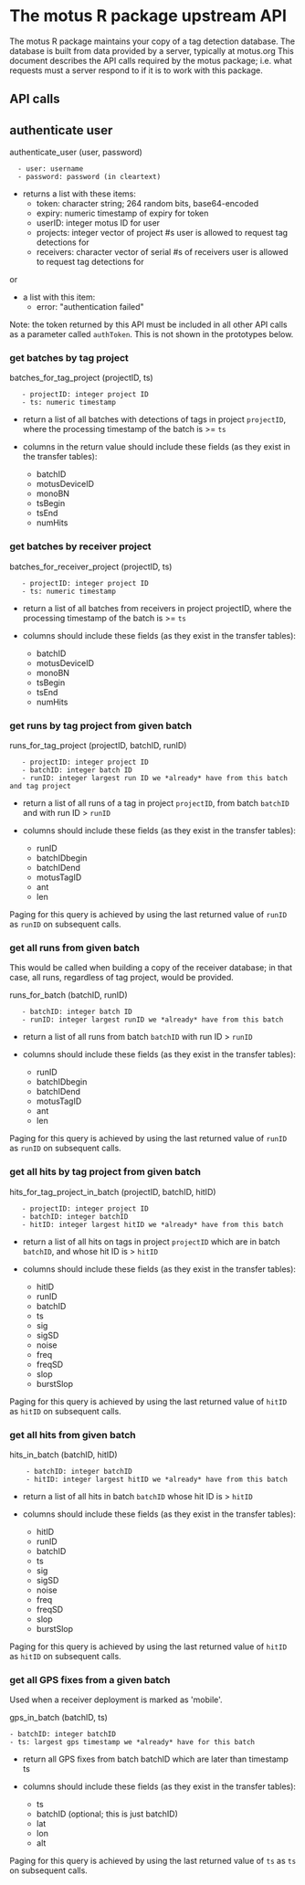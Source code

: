 # The motus R package upstream API #

The motus R package maintains your copy of a tag detection database.
The database is built from data provided by a server, typically at
motus.org This document describes the API calls required by the motus
package; i.e. what requests must a server respond to if it is to work
with this package.


## API calls ##

## authenticate user ##

   authenticate_user (user, password)

      - user: username
      - password: password (in cleartext)

   - returns a list with these items:
      - token: character string; 264 random bits, base64-encoded
      - expiry: numeric timestamp of expiry for token
      - userID: integer motus ID for user
      - projects: integer vector of project #s user is allowed to request tag detections for
      - receivers: character vector of serial #s of receivers user is allowed to request tag detections for

   or

   - a list with this item:
      - error: "authentication failed"

Note: the token returned by this API must be included in all other API
calls as a parameter called `authToken`.  This is not shown in the prototypes below.

### get batches by tag project ###

   batches_for_tag_project (projectID, ts)

       - projectID: integer project ID
       - ts: numeric timestamp

   - return a list of all batches with detections of tags in project `projectID`,
     where the processing timestamp of the batch is >= `ts`

   - columns in the return value should include these fields (as they exist in the transfer
     tables):
      - batchID
      - motusDeviceID
      - monoBN
      - tsBegin
      - tsEnd
      - numHits

### get batches by receiver project ###

   batches_for_receiver_project (projectID, ts)

       - projectID: integer project ID
       - ts: numeric timestamp

   - return a list of all batches from receivers in project projectID,
     where the processing timestamp of the batch is >= `ts`

   - columns should include these fields (as they exist in the transfer
     tables):
      - batchID
      - motusDeviceID
      - monoBN
      - tsBegin
      - tsEnd
      - numHits

### get runs by tag project from given batch ###

   runs_for_tag_project (projectID, batchID, runID)

       - projectID: integer project ID
       - batchID: integer batch ID
       - runID: integer largest run ID we *already* have from this batch and tag project

   - return a list of all runs of a tag in project `projectID`, from batch
     `batchID` and with run ID > `runID`

   - columns should include these fields (as they exist in the transfer
     tables):
      - runID
      - batchIDbegin
      - batchIDend
      - motusTagID
      - ant
      - len

Paging for this query is achieved by using the last returned value of `runID`
as `runID` on subsequent calls.

### get all runs from given batch ###

This would be called when building a copy of the receiver database; in
that case, all runs, regardless of tag project, would be provided.

   runs_for_batch (batchID, runID)

       - batchID: integer batch ID
       - runID: integer largest runID we *already* have from this batch

   - return a list of all runs from batch `batchID` with run ID > `runID`

   - columns should include these fields (as they exist in the transfer
     tables):
      - runID
      - batchIDbegin
      - batchIDend
      - motusTagID
      - ant
      - len

Paging for this query is achieved by using the last returned value of `runID`
as `runID` on subsequent calls.

### get all hits by tag project from given batch ###

   hits_for_tag_project_in_batch (projectID, batchID, hitID)

       - projectID: integer project ID
       - batchID: integer batchID
       - hitID: integer largest hitID we *already* have from this batch

   - return a list of all hits on tags in project `projectID` which are in batch `batchID`,
     and whose hit ID is > `hitID`

   - columns should include these fields (as they exist in the transfer
     tables):
      - hitID
      - runID
      - batchID
      - ts
      - sig
      - sigSD
      - noise
      - freq
      - freqSD
      - slop
      - burstSlop

Paging for this query is achieved by using the last returned value of `hitID`
as `hitID` on subsequent calls.

### get all hits from given batch ###

   hits_in_batch (batchID, hitID)

        - batchID: integer batchID
        - hitID: integer largest hitID we *already* have from this batch

   - return a list of all hits in batch `batchID` whose hit ID is > `hitID`

   - columns should include these fields (as they exist in the transfer
     tables):
      - hitID
      - runID
      - batchID
      - ts
      - sig
      - sigSD
      - noise
      - freq
      - freqSD
      - slop
      - burstSlop

Paging for this query is achieved by using the last returned value of `hitID`
as `hitID` on subsequent calls.

### get all GPS fixes from a given batch ###
  Used when a receiver deployment is marked as 'mobile'.

  gps_in_batch (batchID, ts)

    - batchID: integer batchID
    - ts: largest gps timestamp we *already* have for this batch

   - return all GPS fixes from batch batchID which are later than timestamp ts

   - columns should include these fields (as they exist in the transfer
     tables):
     - ts
     - batchID (optional; this is just batchID)
     - lat
     - lon
     - alt

Paging for this query is achieved by using the last returned value of `ts`
as `ts` on subsequent calls.
